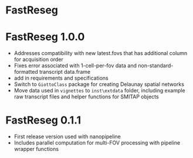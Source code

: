 # FastReseg

# FastReseg 1.0.0

* Addresses compatibility with new latest.fovs that has additional column for acquisition order
* Fixes error associated with 1-cell-per-fov data and non-standard-formatted transcript data.frame
* add in requirements and specifications
* Switch to `GiottoClass` package for creating Delaunay spatial networks  
* Move data used in `vignettes` to `inst\extdata` folder, including example raw transcript files and helper functions for SMITAP objects

# FastReseg 0.1.1

* First release version used with nanopipeline
* Includes parallel computation for multi-FOV processing with pipeline wrapper functions

